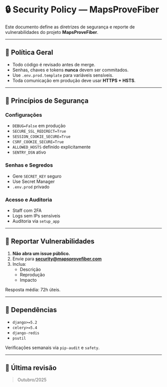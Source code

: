 # 🔒 Security Policy — MapsProveFiber

Este documento define as diretrizes de segurança e reporte de vulnerabilidades do projeto **MapsProveFiber**.

---

## 🧠 Política Geral

- Todo código é revisado antes de merge.
- Senhas, chaves e tokens **nunca** devem ser commitados.
- Use `.env.prod.template` para variáveis sensíveis.
- Toda comunicação em produção deve usar **HTTPS + HSTS**.

---

## 🧱 Princípios de Segurança

### Configurações
- `DEBUG=False` em produção
- `SECURE_SSL_REDIRECT=True`
- `SESSION_COOKIE_SECURE=True`
- `CSRF_COOKIE_SECURE=True`
- `ALLOWED_HOSTS` definido explicitamente
- `SENTRY_DSN` ativo

### Senhas e Segredos
- Gere `SECRET_KEY` seguro
- Use Secret Manager
- `.env.prod` privado

### Acesso e Auditoria
- Staff com 2FA
- Logs sem IPs sensíveis
- Auditoria via `setup_app`

---

## 🚨 Reportar Vulnerabilidades

1. **Não abra um issue público.**
2. Envie para **security@mapsprovefiber.com**
3. Inclua:
   - Descrição
   - Reprodução
   - Impacto

Resposta média: 72h úteis.

---

## 🧩 Dependências
- `django>=5.2`
- `celery>=5.4`
- `django-redis`
- `psutil`

Verificações semanais via `pip-audit` e `safety`.

---

## 🧾 Última revisão
> Outubro/2025
